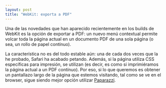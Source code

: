 ```yaml
---
layout: post
title: "WebKit: exporta a PDF"
---
```


Una de las novedades que han aparecido recientemente en los builds de WebKit es la opción de exportar a PDF: un nuevo menú contextual permite volcar toda la página actual en un documento PDF de una sola página (o sea, un rollo de papel contínuo).

La característica no es del todo estable aún: una de cada dos veces que la he probado, Safari ha acabado petando. Además, si la página utiliza CSS específicas para impresión, se utilizan (es decir, es como si imprimiéramos la página actual a un PDF contínuo). Por eso, si lo que queremos es obtener un pantallazo largo de la página que estemos visitando, tal como se ve en el browser, sigue siendo mejor opción utilizar [Paparazzi](http://www.derailer.org/paparazzi/).
